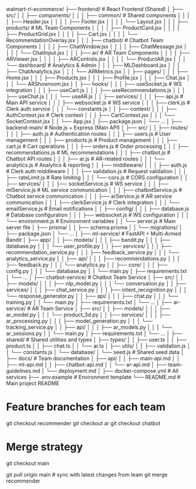 walmart-rl-ecommerce/
├── frontend/                    # React Frontend (Shared)
│   ├── src/
│   │   ├── components/
│   │   │   ├── common/          # Shared components
│   │   │   │   ├── Header.jsx
│   │   │   │   ├── Footer.jsx
│   │   │   │   └── Layout.jsx
│   │   │   ├── products/        # ML Team Components
│   │   │   │   ├── ProductCard.jsx
│   │   │   │   ├── ProductGrid.jsx
│   │   │   │   ├── Cart.jsx
│   │   │   │   └── RecommendationOverlay.jsx
│   │   │   ├── chatbot/         # Chatbot Team Components
│   │   │   │   ├── ChatWindow.jsx
│   │   │   │   ├── ChatMessage.jsx
│   │   │   │   └── ChatInput.jsx
│   │   │   ├── ar/              # AR Team Components
│   │   │   │   ├── ARViewer.jsx
│   │   │   │   ├── ARControls.jsx
│   │   │   │   └── ProductAR.jsx
│   │   │   └── dashboard/       # Analytics & Admin
│   │   │       ├── MLDashboard.jsx
│   │   │       ├── ChatAnalytics.jsx
│   │   │       └── ARMetrics.jsx
│   │   ├── pages/
│   │   │   ├── Home.jsx
│   │   │   ├── Products.jsx
│   │   │   ├── Profile.jsx
│   │   │   ├── Chat.jsx
│   │   │   └── ARShowroom.jsx
│   │   ├── hooks/
│   │   │   ├── useSocket.js     # WS integration
│   │   │   ├── useCart.js
│   │   │   ├── useRecommendations.js
│   │   │   ├── useChat.js
│   │   │   └── useAR.js
│   │   ├── services/
│   │   │   ├── api.js           # Main API service
│   │   │   ├── websocket.js     # WS service
│   │   │   ├── clerk.js         # Clerk auth service
│   │   │   └── constants.js
│   │   ├── context/
│   │   │   ├── AuthContext.jsx  # Clerk context
│   │   │   ├── CartContext.jsx
│   │   │   └── SocketContext.jsx
│   │   └── App.jsx
│   ├── package.json
│   └── ...
│
├── backend-main/                # Node.js + Express (Main API)
│   ├── src/
│   │   ├── routes/
│   │   │   ├── auth.js          # Authentication routes
│   │   │   ├── users.js         # User management
│   │   │   ├── products.js      # Product management
│   │   │   ├── cart.js          # Cart operations
│   │   │   ├── orders.js        # Order processing
│   │   │   ├── recommendations.js # ML recommendations
│   │   │   ├── chatbot.js       # Chatbot API routes
│   │   │   ├── ar.js            # AR-related routes
│   │   │   └── analytics.js     # Analytics & reporting
│   │   ├── middleware/
│   │   │   ├── auth.js          # Clerk auth middleware
│   │   │   ├── validation.js    # Request validation
│   │   │   ├── rateLimit.js     # Rate limiting
│   │   │   └── cors.js          # CORS configuration
│   │   ├── services/
│   │   │   ├── socketService.js # WS service
│   │   │   ├── mlService.js     # ML service communication
│   │   │   ├── chatbotService.js # Chatbot service communication
│   │   │   ├── arService.js     # AR service communication
│   │   │   ├── clerkService.js  # Clerk integration
│   │   │   └── emailService.js  # Email notifications
│   │   ├── config/
│   │   │   ├── database.js      # Database configuration
│   │   │   ├── websocket.js     # WS configuration
│   │   │   └── environment.js   # Environment variables
│   │   └── server.js            # Main server file
│   ├── prisma/
│   │   ├── schema.prisma
│   │   └── migrations/
│   ├── package.json
│   └── ...
│
├── ml-service/                  # FastAPI + Multi-Armed Bandit
│   ├── app/
│   │   ├── models/
│   │   │   ├── bandit.py
│   │   │   ├── database.py
│   │   │   └── user_profile.py
│   │   ├── services/
│   │   │   ├── recommendation_service.py
│   │   │   ├── feedback_service.py
│   │   │   └── analytics_service.py
│   │   ├── api/
│   │   │   ├── recommendations.py
│   │   │   ├── feedback.py
│   │   │   └── analytics.py
│   │   ├── core/
│   │   │   ├── config.py
│   │   │   └── database.py
│   │   └── main.py
│   ├── requirements.txt
│   └── ...
│
├── chatbot-service/             # Chatbot Team Service
│   ├── src/
│   │   ├── models/
│   │   │   ├── nlp_model.py
│   │   │   └── conversation.py
│   │   ├── services/
│   │   │   ├── chat_service.py
│   │   │   ├── intent_recognition.py
│   │   │   └── response_generator.py
│   │   ├── api/
│   │   │   ├── chat.py
│   │   │   └── training.py
│   │   └── main.py
│   ├── requirements.txt
│   └── ...
│
├── ar-service/                  # AR Team Service
│   ├── src/
│   │   ├── models/
│   │   │   ├── ar_model.py
│   │   │   └── product_3d.py
│   │   ├── services/
│   │   │   ├── ar_processing.py
│   │   │   ├── model_generation.py
│   │   │   └── tracking_service.py
│   │   ├── api/
│   │   │   ├── ar_models.py
│   │   │   └── ar_sessions.py
│   │   └── main.py
│   ├── requirements.txt
│   └── ...
│
├── shared/                      # Shared utilities and types
│   ├── types/
│   │   ├── user.ts
│   │   ├── product.ts
│   │   ├── chat.ts
│   │   └── ar.ts
│   ├── utils/
│   │   ├── validation.js
│   │   └── constants.js
│   └── database/
│       └── seed.js              # Shared seed data
│
├── docs/                        # Team documentation
│   ├── api/
│   │   ├── main-api.md
│   │   ├── ml-api.md
│   │   ├── chatbot-api.md
│   │   └── ar-api.md
│   ├── team-guidelines.md
│   └── deployment.md
│
├── docker-compose.yml           # All services
├── .env.example                 # Environment template
└── README.md                    # Main project README


# Feature branches for each team
git checkout recommender
git checkout ar
git checkout chatbot

# Merge strategy
git checkout main

git pull origin main  # sync with latest changes from team
git merge recommender